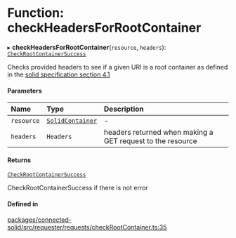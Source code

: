 # Function: checkHeadersForRootContainer

▸ **checkHeadersForRootContainer**(`resource`, `headers`): [`CheckRootContainerSuccess`](../classes/CheckRootContainerSuccess.md)

Checks provided headers to see if a given URI is a root container as defined
in the [solid specification section 4.1](https://solidproject.org/TR/protocol#storage-resource)

#### Parameters

| Name | Type | Description |
| :------ | :------ | :------ |
| `resource` | [`SolidContainer`](../classes/SolidContainer.md) | - |
| `headers` | `Headers` | headers returned when making a GET request to the resource |

#### Returns

[`CheckRootContainerSuccess`](../classes/CheckRootContainerSuccess.md)

CheckRootContainerSuccess if there is not error

#### Defined in

[packages/connected-solid/src/requester/requests/checkRootContainer.ts:35](https://github.com/o-development/ldo/blob/db87958cb6f858f6cf7340ba5d9536a3a794d587/packages/connected-solid/src/requester/requests/checkRootContainer.ts#L35)
